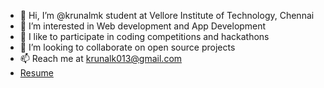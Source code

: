 - 👋 Hi, I’m @krunalmk student at Vellore Institute of Technology, Chennai
- 👀 I’m interested in Web development and App Development
- 🌱 I like to participate in coding competitions and hackathons
- 💞️ I’m looking to collaborate on open source projects
- 📫 Reach me at krunalk013@gmail.com
- [Resume](https://drive.google.com/file/d/1mql5gYJjzYpEY93d1il7fobgVKOYLAoY/view)

<!---
krunalmk/krunalmk is a ✨ special ✨ repository because its `README.md` (this file) appears on your GitHub profile.
You can click the Preview link to take a look at your changes.
--->
